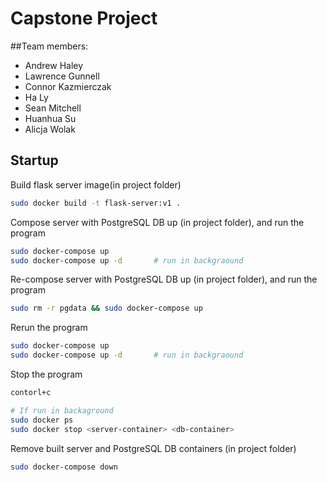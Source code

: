 # Capstone Project
 
##Team members:
- Andrew Haley
- Lawrence Gunnell
- Connor Kazmierczak
- Ha Ly
- Sean Mitchell
- Huanhua Su
- Alicja Wolak


## Startup

Build flask server image(in project folder)

``` sh
sudo docker build -t flask-server:v1 .
```

Compose server with PostgreSQL DB up (in project folder), and run the program

``` sh
sudo docker-compose up
sudo docker-compose up -d       # run in backgraound
```

Re-compose server with PostgreSQL DB up (in project folder), and run the program

``` sh
sudo rm -r pgdata && sudo docker-compose up
```

Rerun the program

``` sh
sudo docker-compose up
sudo docker-compose up -d       # run in backgraound
```

Stop the program

``` sh
contorl+c

# If run in backaground
sudo docker ps
sudo docker stop <server-container> <db-container>
```

Remove built server and PostgreSQL DB containers (in project folder)

``` sh
sudo docker-compose down
```

